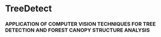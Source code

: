 # TreeDetect
### APPLICATION OF COMPUTER VISION TECHNIQUES FOR TREE DETECTION AND FOREST CANOPY STRUCTURE ANALYSIS
